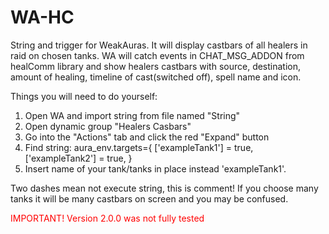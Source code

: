 # WA-HC
String and trigger for WeakAuras.
It will display castbars of all healers in raid on chosen tanks.
WA will catch events in CHAT_MSG_ADDON from healComm library and show healers castbars with source, destination, amount of healing, timeline of cast(switched off), spell name and icon.

Things you will need to do yourself:
1. Open WA and import string from file named "String"
2. Open dynamic group "Healers Casbars"
3. Go into the "Actions" tab and click the red "Expand" button
4. Find string:
 aura_env.targets={
    ['exampleTank1'] = true,
    ['exampleTank2'] = true,
}
5. Insert name of your tank/tanks in place instead 'exampleTank1'. 

Two dashes mean not execute string, this is comment!
If you choose many tanks it will be many castbars on screen and you may be confused.

<font color="#ff0000">IMPORTANT! Version 2.0.0 was not fully tested</font>
